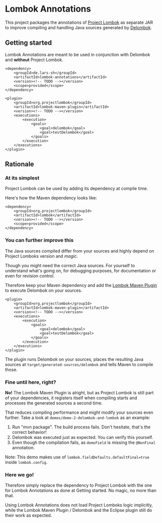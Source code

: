 # Lombok Annotations
This project packages the annotations of [Project Lombok](https://projectlombok.org/) as separate JAR to improve compiling and handling Java sources generated by [Delombok](https://projectlombok.org/features/delombok).

## Getting started
Lombok Annotations are meant to be used in conjunction with Delombok and **without** Project Lombok.

	<dependency>
		<groupId>de.lars-sh</groupId>
		<artifactId>lombok-annotations</artifactId>
		<version><!-- TODO --></version>
		<scope>provided</scope>
	</dependency>

	<plugin>
		<groupId>org.projectlombok</groupId>
		<artifactId>lombok-maven-plugin</artifactId>
		<version><!-- TODO --></version>
		<executions>
			<execution>
				<goals>
					<goal>delombok</goal>
					<goal>testDelombok</goal>
				</goals>
			</execution>
		</executions>
	</plugin>

## Rationale

### At its simplest
Project Lombok can be used by adding its dependency at compile time.

Here's how the Maven dependency looks like:

	<dependency>
		<groupId>org.projectlombok</groupId>
		<artifactId>lombok</artifactId>
		<version><!-- TODO --></version>
		<scope>provided</scope>
	</dependency>

### You can further improve this
The Java sources compiled differ from your sources and highly depend on Project Lomboks version and *magic*.

Though you might need the correct Java sources. For yourself to understand what's going on, for debugging purposes, for documentation or even for revision control.

Therefore keep your Maven dependency and add the [Lombok Maven Plugin](http://awhitford.github.io/lombok.maven/lombok-maven-plugin/) to execute Delombok on your sources.

	<plugin>
		<groupId>org.projectlombok</groupId>
		<artifactId>lombok-maven-plugin</artifactId>
		<version><!-- TODO --></version>
		<executions>
			<execution>
				<goals>
					<goal>delombok</goal>
					<goal>testDelombok</goal>
				</goals>
			</execution>
		</executions>
	</plugin>

The plugin runs Delombok on your sources, places the resulting Java sources at `target/generated-sources/delombok` and tells Maven to compile those.

### Fine until here, right?
**No!** The Lombok Maven Plugin is alright, but as Project Lombok is still part of your dependencies, it registers itself when compiling starts and processes the generated sources a second time.

That reduces compiling performance and might modify your sources even further. Take a look at `demos/demo-2-delombok-and-lombok` as an example:

1. Run "mvn package". The build process fails. Don't hesitate, that's the correct behavior!
2. Delombok was executed just as expected. You can verify this yourself.
3. Even though the compilation fails, as `demoField` is missing the `@NonFinal` annotation.

Note: This demo makes use of `lombok.fieldDefaults.defaultFinal=true` inside `lombok.config`.

### Here we go!
Therefore simply replace the dependency to Project Lombok with the one for Lombok Annotations as done at Getting started. No magic, no more than that.

Using Lombok Annotations does not load Project Lomboks logic implicitly, while the Lombok Maven Plugin / Delombok and the Eclipse plugin still do their work as expected.

